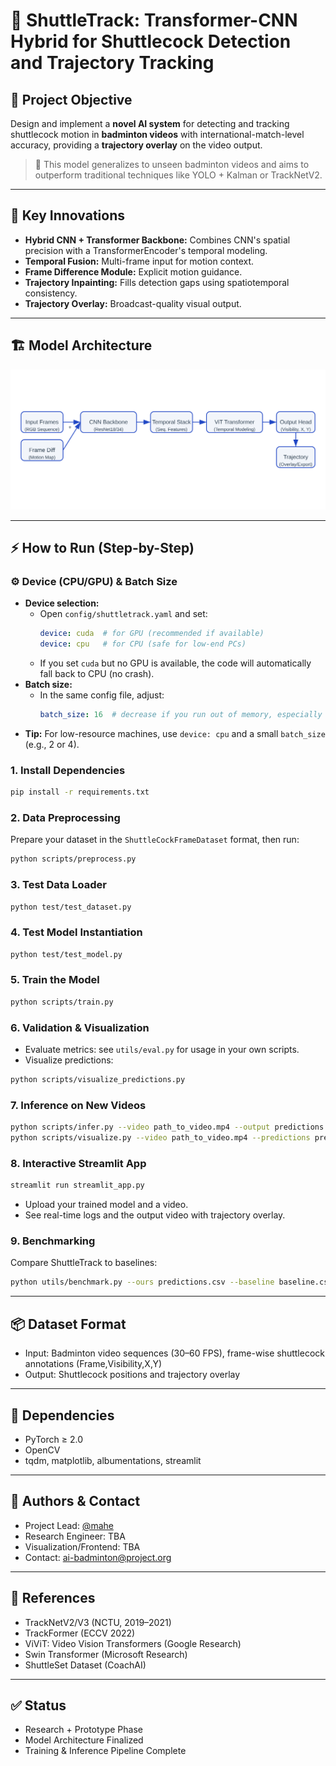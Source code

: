 # 🏸 ShuttleTrack: Transformer-CNN Hybrid for Shuttlecock Detection and Trajectory Tracking

## 📌 Project Objective
Design and implement a **novel AI system** for detecting and tracking shuttlecock motion in **badminton videos** with international-match-level accuracy, providing a **trajectory overlay** on the video output.

> 🎯 This model generalizes to unseen badminton videos and aims to outperform traditional techniques like YOLO + Kalman or TrackNetV2.

---

## 🚀 Key Innovations
- **Hybrid CNN + Transformer Backbone:** Combines CNN's spatial precision with a TransformerEncoder's temporal modeling.
- **Temporal Fusion:** Multi-frame input for motion context.
- **Frame Difference Module:** Explicit motion guidance.
- **Trajectory Inpainting:** Fills detection gaps using spatiotemporal consistency.
- **Trajectory Overlay:** Broadcast-quality visual output.

---

## 🏗️ Model Architecture

<img src="assets/architecture.svg" alt="ShuttleTrack Architecture" width="800"/>

---

## ⚡ How to Run (Step-by-Step)

### ⚙️ Device (CPU/GPU) & Batch Size
- **Device selection:**
  - Open `config/shuttletrack.yaml` and set:
    ```yaml
    device: cuda  # for GPU (recommended if available)
    device: cpu   # for CPU (safe for low-end PCs)
    ```
  - If you set `cuda` but no GPU is available, the code will automatically fall back to CPU (no crash).
- **Batch size:**
  - In the same config file, adjust:
    ```yaml
    batch_size: 16  # decrease if you run out of memory, especially on CPU or low-end GPU
    ```
- **Tip:** For low-resource machines, use `device: cpu` and a small `batch_size` (e.g., 2 or 4).

### 1. **Install Dependencies**
```bash
pip install -r requirements.txt
```

### 2. **Data Preprocessing**
Prepare your dataset in the `ShuttleCockFrameDataset` format, then run:
```bash
python scripts/preprocess.py
```

### 3. **Test Data Loader**
```bash
python test/test_dataset.py
```

### 4. **Test Model Instantiation**
```bash
python test/test_model.py
```

### 5. **Train the Model**
```bash
python scripts/train.py
```

### 6. **Validation & Visualization**
- Evaluate metrics: see `utils/eval.py` for usage in your own scripts.
- Visualize predictions:
```bash
python scripts/visualize_predictions.py
```

### 7. **Inference on New Videos**
```bash
python scripts/infer.py --video path_to_video.mp4 --output predictions.csv --checkpoint checkpoint_best.pth
python scripts/visualize.py --video path_to_video.mp4 --predictions predictions.csv --output output_with_trajectory.mp4
```

### 8. **Interactive Streamlit App**
```bash
streamlit run streamlit_app.py
```
- Upload your trained model and a video.
- See real-time logs and the output video with trajectory overlay.

### 9. **Benchmarking**
Compare ShuttleTrack to baselines:
```bash
python utils/benchmark.py --ours predictions.csv --baseline baseline.csv --gt ground_truth.csv --output results/benchmark_report.md
```

---

## 📦 Dataset Format
- Input: Badminton video sequences (30–60 FPS), frame-wise shuttlecock annotations (Frame,Visibility,X,Y)
- Output: Shuttlecock positions and trajectory overlay

---

## 📎 Dependencies
- PyTorch ≥ 2.0
- OpenCV
- tqdm, matplotlib, albumentations, streamlit

---

## 👥 Authors & Contact
- Project Lead: [@mahe](mailto:mahe@example.com)
- Research Engineer: TBA
- Visualization/Frontend: TBA
- Contact: ai-badminton@project.org

---

## 📘 References
- TrackNetV2/V3 (NCTU, 2019–2021)
- TrackFormer (ECCV 2022)
- ViViT: Video Vision Transformers (Google Research)
- Swin Transformer (Microsoft Research)
- ShuttleSet Dataset (CoachAI)

---

## ✅ Status
- Research + Prototype Phase
- Model Architecture Finalized
- Training & Inference Pipeline Complete